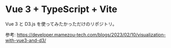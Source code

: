 # Vue 3 + TypeScript + Vite

Vue 3 と D3.js を使ってみたかっただけのリポジトリ。


参考:
https://developer.mamezou-tech.com/blogs/2023/02/10/visualization-with-vue3-and-d3/
